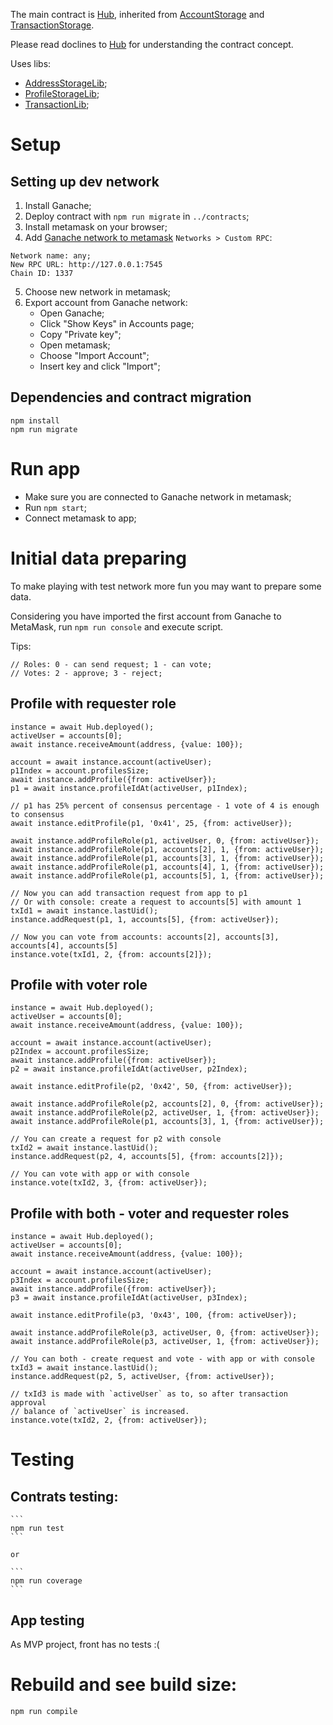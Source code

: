 The main contract is [Hub](./contracts/Hub.sol), inherited from
[AccountStorage](./contracts/AccountStorage.sol) and
[TransactionStorage](./contracts/AccountStorage.sol).

Please read doclines to [Hub](./contracts/Hub.sol) for understanding the
contract concept.

Uses libs:
- [AddressStorageLib](./contracts/AddressStorageLib.sol);
- [ProfileStorageLib](./contracts/ProfileStorageLib.sol);
- [TransactionLib](./contracts/TransactionLib.sol);

# Setup

## Setting up dev network

1. Install Ganache;
2. Deploy contract with `npm run migrate` in `../contracts`;
3. Install metamask on your browser;
4. Add [Ganache network to metamask](https://www.trufflesuite.com/docs/truffle/getting-started/truffle-with-metamask) `Networks > Custom RPC`:
```
Network name: any;
New RPC URL: http://127.0.0.1:7545
Chain ID: 1337
```
5. Choose new network in metamask;
6. Export account from Ganache network:
    - Open Ganache;
    - Click "Show Keys" in Accounts page;
    - Copy "Private key";
    - Open metamask;
    - Choose "Import Account";
    - Insert key and click "Import";

## Dependencies and contract migration
```
npm install
npm run migrate
```

# Run app
- Make sure you are connected to Ganache network in metamask;
- Run `npm start`;
- Connect metamask to app;

# Initial data preparing
To make playing with test network more fun you may want to prepare some data.

Considering you have imported the first account from Ganache to MetaMask, run
`npm run console` and execute script.

Tips:
```
// Roles: 0 - can send request; 1 - can vote;
// Votes: 2 - approve; 3 - reject;
```

## Profile with requester role
```
instance = await Hub.deployed();
activeUser = accounts[0];
await instance.receiveAmount(address, {value: 100});

account = await instance.account(activeUser);
p1Index = account.profilesSize;
await instance.addProfile({from: activeUser});
p1 = await instance.profileIdAt(activeUser, p1Index);

// p1 has 25% percent of consensus percentage - 1 vote of 4 is enough to consensus
await instance.editProfile(p1, '0x41', 25, {from: activeUser});

await instance.addProfileRole(p1, activeUser, 0, {from: activeUser});
await instance.addProfileRole(p1, accounts[2], 1, {from: activeUser});
await instance.addProfileRole(p1, accounts[3], 1, {from: activeUser});
await instance.addProfileRole(p1, accounts[4], 1, {from: activeUser});
await instance.addProfileRole(p1, accounts[5], 1, {from: activeUser});

// Now you can add transaction request from app to p1
// Or with console: create a request to accounts[5] with amount 1
txId1 = await instance.lastUid();
instance.addRequest(p1, 1, accounts[5], {from: activeUser});

// Now you can vote from accounts: accounts[2], accounts[3], accounts[4], accounts[5]
instance.vote(txId1, 2, {from: accounts[2]});
```

## Profile with voter role
```
instance = await Hub.deployed();
activeUser = accounts[0];
await instance.receiveAmount(address, {value: 100});

account = await instance.account(activeUser);
p2Index = account.profilesSize;
await instance.addProfile({from: activeUser});
p2 = await instance.profileIdAt(activeUser, p2Index);

await instance.editProfile(p2, '0x42', 50, {from: activeUser});

await instance.addProfileRole(p2, accounts[2], 0, {from: activeUser});
await instance.addProfileRole(p2, activeUser, 1, {from: activeUser});
await instance.addProfileRole(p1, accounts[3], 1, {from: activeUser});

// You can create a request for p2 with console
txId2 = await instance.lastUid();
instance.addRequest(p2, 4, accounts[5], {from: accounts[2]});

// You can vote with app or with console
instance.vote(txId2, 3, {from: activeUser});
```

## Profile with both - voter and requester roles
```
instance = await Hub.deployed();
activeUser = accounts[0];
await instance.receiveAmount(address, {value: 100});

account = await instance.account(activeUser);
p3Index = account.profilesSize;
await instance.addProfile({from: activeUser});
p3 = await instance.profileIdAt(activeUser, p3Index);

await instance.editProfile(p3, '0x43', 100, {from: activeUser});

await instance.addProfileRole(p3, activeUser, 0, {from: activeUser});
await instance.addProfileRole(p3, activeUser, 1, {from: activeUser});

// You can both - create request and vote - with app or with console
txId3 = await instance.lastUid();
instance.addRequest(p2, 5, activeUser, {from: activeUser});

// txId3 is made with `activeUser` as to, so after transaction approval
// balance of `activeUser` is increased.
instance.vote(txId2, 2, {from: activeUser});
```

# Testing

## Contrats testing:
    ```
    npm run test
    ```

    or

    ```
    npm run coverage
    ```
## App testing

As MVP project, front has no tests :(

# Rebuild and see build size:
```
npm run compile
```
